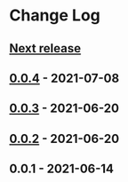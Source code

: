 # Change Log

<!-- <a name="unreleased"></a>
## [Unreleased] -->
## [**Next release**](https://github.com/dbono711/ansible-nso-local-install)

<a name="0.0.4"></a>
## [0.0.4] - 2021-07-08

<a name="0.0.3"></a>
## [0.0.3] - 2021-06-20

<a name="0.0.2"></a>
## [0.0.2] - 2021-06-20

<a name="0.0.1"></a>
## 0.0.1 - 2021-06-14

[Unreleased]: https://github.com/dbono711/ansible-nso-local-install/compare/0.0.4...HEAD
[0.0.4]: https://github.com/dbono711/ansible-nso-local-install/compare/0.0.3...0.0.4
[0.0.3]: https://github.com/dbono711/ansible-nso-local-install/compare/0.0.2...0.0.3
[0.0.2]: https://github.com/dbono711/ansible-nso-local-install/compare/0.0.1...0.0.2
